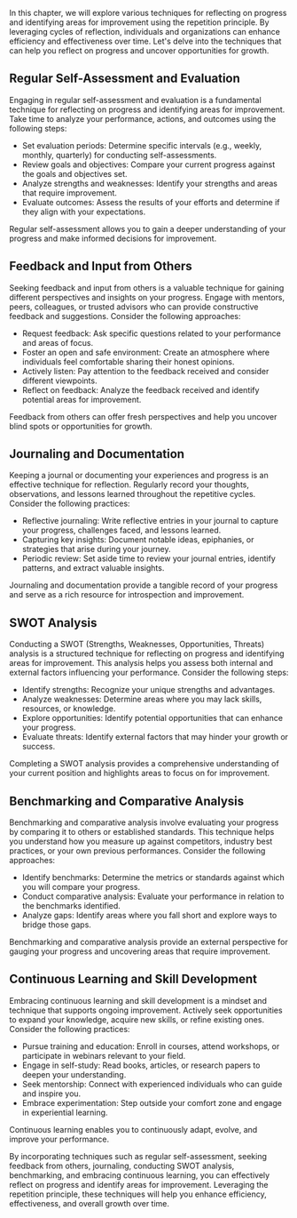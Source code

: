 
In this chapter, we will explore various techniques for reflecting on progress and identifying areas for improvement using the repetition principle. By leveraging cycles of reflection, individuals and organizations can enhance efficiency and effectiveness over time. Let's delve into the techniques that can help you reflect on progress and uncover opportunities for growth.

Regular Self-Assessment and Evaluation
--------------------------------------

Engaging in regular self-assessment and evaluation is a fundamental technique for reflecting on progress and identifying areas for improvement. Take time to analyze your performance, actions, and outcomes using the following steps:

* Set evaluation periods: Determine specific intervals (e.g., weekly, monthly, quarterly) for conducting self-assessments.
* Review goals and objectives: Compare your current progress against the goals and objectives set.
* Analyze strengths and weaknesses: Identify your strengths and areas that require improvement.
* Evaluate outcomes: Assess the results of your efforts and determine if they align with your expectations.

Regular self-assessment allows you to gain a deeper understanding of your progress and make informed decisions for improvement.

Feedback and Input from Others
------------------------------

Seeking feedback and input from others is a valuable technique for gaining different perspectives and insights on your progress. Engage with mentors, peers, colleagues, or trusted advisors who can provide constructive feedback and suggestions. Consider the following approaches:

* Request feedback: Ask specific questions related to your performance and areas of focus.
* Foster an open and safe environment: Create an atmosphere where individuals feel comfortable sharing their honest opinions.
* Actively listen: Pay attention to the feedback received and consider different viewpoints.
* Reflect on feedback: Analyze the feedback received and identify potential areas for improvement.

Feedback from others can offer fresh perspectives and help you uncover blind spots or opportunities for growth.

Journaling and Documentation
----------------------------

Keeping a journal or documenting your experiences and progress is an effective technique for reflection. Regularly record your thoughts, observations, and lessons learned throughout the repetitive cycles. Consider the following practices:

* Reflective journaling: Write reflective entries in your journal to capture your progress, challenges faced, and lessons learned.
* Capturing key insights: Document notable ideas, epiphanies, or strategies that arise during your journey.
* Periodic review: Set aside time to review your journal entries, identify patterns, and extract valuable insights.

Journaling and documentation provide a tangible record of your progress and serve as a rich resource for introspection and improvement.

SWOT Analysis
-------------

Conducting a SWOT (Strengths, Weaknesses, Opportunities, Threats) analysis is a structured technique for reflecting on progress and identifying areas for improvement. This analysis helps you assess both internal and external factors influencing your performance. Consider the following steps:

* Identify strengths: Recognize your unique strengths and advantages.
* Analyze weaknesses: Determine areas where you may lack skills, resources, or knowledge.
* Explore opportunities: Identify potential opportunities that can enhance your progress.
* Evaluate threats: Identify external factors that may hinder your growth or success.

Completing a SWOT analysis provides a comprehensive understanding of your current position and highlights areas to focus on for improvement.

Benchmarking and Comparative Analysis
-------------------------------------

Benchmarking and comparative analysis involve evaluating your progress by comparing it to others or established standards. This technique helps you understand how you measure up against competitors, industry best practices, or your own previous performances. Consider the following approaches:

* Identify benchmarks: Determine the metrics or standards against which you will compare your progress.
* Conduct comparative analysis: Evaluate your performance in relation to the benchmarks identified.
* Analyze gaps: Identify areas where you fall short and explore ways to bridge those gaps.

Benchmarking and comparative analysis provide an external perspective for gauging your progress and uncovering areas that require improvement.

Continuous Learning and Skill Development
-----------------------------------------

Embracing continuous learning and skill development is a mindset and technique that supports ongoing improvement. Actively seek opportunities to expand your knowledge, acquire new skills, or refine existing ones. Consider the following practices:

* Pursue training and education: Enroll in courses, attend workshops, or participate in webinars relevant to your field.
* Engage in self-study: Read books, articles, or research papers to deepen your understanding.
* Seek mentorship: Connect with experienced individuals who can guide and inspire you.
* Embrace experimentation: Step outside your comfort zone and engage in experiential learning.

Continuous learning enables you to continuously adapt, evolve, and improve your performance.

By incorporating techniques such as regular self-assessment, seeking feedback from others, journaling, conducting SWOT analysis, benchmarking, and embracing continuous learning, you can effectively reflect on progress and identify areas for improvement. Leveraging the repetition principle, these techniques will help you enhance efficiency, effectiveness, and overall growth over time.
